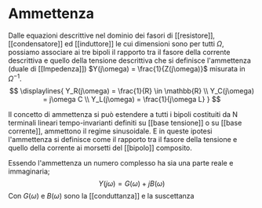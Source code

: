 # Ammettenza
Dalle equazioni descrittive nel dominio dei fasori di [[resistore]], [[condensatore]] ed [[induttore]] le cui dimensioni sono per tutti $\Omega$, possiamo associare ai tre bipoli il rapporto tra il fasore della corrente descrittiva e quello della tensione descrittiva  che si definisce l'ammettenza (duale di [[Impedenza]]) $Y(j\omega) = \frac{1}{Z(j\omega)}$ misurata in $\Omega^{-1}$.
$$
\displaylines{
Y_R(j\omega) = \frac{1}{R} \in \mathbb{R} \\
Y_C(j\omega) = j\omega C \\
Y_L(j\omega) = \frac{1}{j\omega L}
}
$$

Il concetto di ammettenza si può estendere a tutti i bipoli costituiti da N terminali lineari tempo-invarianti definiti su [[base tensione]] o su [[base corrente]], ammettono il regime sinusoidale. E in queste ipotesi l'ammettenza si definisce come il rapporto tra il fasore della tensione e quello della corrente ai morsetti del [[bipolo]] composito.

Essendo l'ammettenza un numero complesso ha sia una parte reale e immaginaria;
$$Y(j\omega) = G(\omega) + jB(\omega)$$
Con $G(\omega)$ e $B(\omega)$ sono la [[conduttanza]] e la suscettanza